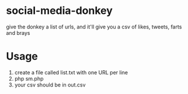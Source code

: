 social-media-donkey
===================

give the donkey a list of urls, and it'll give you a csv of likes, tweets, farts and brays


Usage
===================
1) create a file called list.txt with one URL per line
2) php sm.php
3) your csv should be in out.csv
